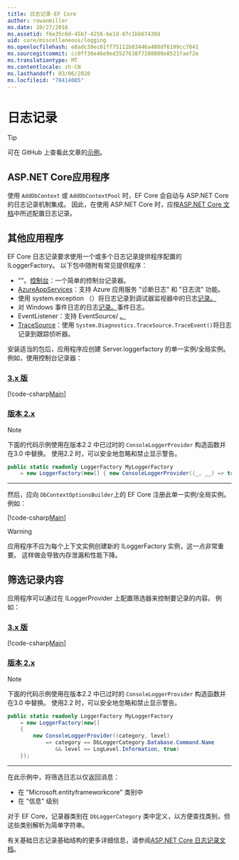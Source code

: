 ```yaml
---
title: 日志记录-EF Core
author: rowanmiller
ms.date: 10/27/2016
ms.assetid: f6e35c6d-45b7-4258-be1d-87c1bb67438d
uid: core/miscellaneous/logging
ms.openlocfilehash: e8adc39ec01ff75112b03446a488df6199cc7041
ms.sourcegitcommit: cc0ff36e46e9ed3527638f7208000e8521faef2e
ms.translationtype: MT
ms.contentlocale: zh-CN
ms.lasthandoff: 03/06/2020
ms.locfileid: "78414085"
---
```

# <a name="logging"></a>日志记录

> [!TIP]  
> 可在 GitHub 上查看此文章的[示例](https://github.com/dotnet/EntityFramework.Docs/tree/master/samples/core/Miscellaneous/Logging)。

## <a name="aspnet-core-applications"></a>ASP.NET Core应用程序

使用 `AddDbContext` 或 `AddDbContextPool` 时，EF Core 会自动与 ASP.NET Core 的日志记录机制集成。 因此，在使用 ASP.NET Core 时，应按[ASP.NET Core 文档](https://docs.microsoft.com/aspnet/core/fundamentals/logging?tabs=aspnetcore2x)中所述配置日志记录。

## <a name="other-applications"></a>其他应用程序

EF Core 日志记录要求使用一个或多个日志记录提供程序配置的 ILoggerFactory。 以下包中随附有常见提供程序：

* ""。[控制台](https://www.nuget.org/packages/Microsoft.Extensions.Logging.Console/)：一个简单的控制台记录器。
* [AzureAppServices](https://www.nuget.org/packages/Microsoft.Extensions.Logging.AzureAppServices/)：支持 Azure 应用服务 "诊断日志" 和 "日志流" 功能。
* 使用 system.exception （）将日志记录到调试器监视器中的日志[记录。](https://www.nuget.org/packages/Microsoft.Extensions.Logging.Debug/)
* 对 Windows 事件日志的日志[记录。](https://www.nuget.org/packages/Microsoft.Extensions.Logging.EventLog/)事件日志。
* EventListener：支持 EventSource/ [。](https://www.nuget.org/packages/Microsoft.Extensions.Logging.EventSource/)
* [TraceSource](https://www.nuget.org/packages/Microsoft.Extensions.Logging.TraceSource/)：使用 `System.Diagnostics.TraceSource.TraceEvent()`将日志记录到跟踪侦听器。

安装适当的包后，应用程序应创建 Server.loggerfactory 的单一实例/全局实例。 例如，使用控制台记录器：

### <a name="version-3x"></a>[3.x 版](#tab/v3)

[!code-csharp[Main](../../../samples/core/Miscellaneous/Logging/Logging/BloggingContext.cs#DefineLoggerFactory)]

### <a name="version-2x"></a>[版本 2.x](#tab/v2)

> [!NOTE]
> 下面的代码示例使用在版本2.2 中已过时的 `ConsoleLoggerProvider` 构造函数并在3.0 中替换。 使用2.2 时，可以安全地忽略和禁止显示警告。

``` csharp
public static readonly LoggerFactory MyLoggerFactory
    = new LoggerFactory(new[] { new ConsoleLoggerProvider((_, __) => true, true) });
```

***

然后，应向 `DbContextOptionsBuilder`上的 EF Core 注册此单一实例/全局实例。 例如：

[!code-csharp[Main](../../../samples/core/Miscellaneous/Logging/Logging/BloggingContext.cs#RegisterLoggerFactory)]

> [!WARNING]
> 应用程序不应为每个上下文实例创建新的 ILoggerFactory 实例，这一点非常重要。 这样做会导致内存泄漏和性能下降。

## <a name="filtering-what-is-logged"></a>筛选记录内容

应用程序可以通过在 ILoggerProvider 上配置筛选器来控制要记录的内容。 例如：

### <a name="version-3x"></a>[3.x 版](#tab/v3)

[!code-csharp[Main](../../../samples/core/Miscellaneous/Logging/Logging/BloggingContextWithFiltering.cs#DefineLoggerFactory)]

### <a name="version-2x"></a>[版本 2.x](#tab/v2)

> [!NOTE]
> 下面的代码示例使用在版本2.2 中已过时的 `ConsoleLoggerProvider` 构造函数并在3.0 中替换。 使用2.2 时，可以安全地忽略和禁止显示警告。

``` csharp
public static readonly LoggerFactory MyLoggerFactory
    = new LoggerFactory(new[]
    {
        new ConsoleLoggerProvider((category, level)
            => category == DbLoggerCategory.Database.Command.Name
               && level == LogLevel.Information, true)
    });
```

***

在此示例中，将筛选日志以仅返回消息：

* 在 "Microsoft.entityframeworkcore" 类别中
* 在 "信息" 级别

对于 EF Core，记录器类别在 `DbLoggerCategory` 类中定义，以方便查找类别，但这些类别解析为简单字符串。

有关基础日志记录基础结构的更多详细信息，请参阅[ASP.NET Core 日志记录文档](https://docs.microsoft.com/aspnet/core/fundamentals/logging?tabs=aspnetcore2x)。
